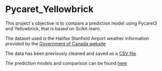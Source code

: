 # Pycaret_Yellowbrick
This project´s objective is to compare a prediction model using Pycaret3 and Yellowbrick, that is based on Scikit-learn. 

The dataset used is the Halifax Stanfield Airport weather information provided by the [Government of Canada website](https://climate.weather.gc.ca/historical_data/search_historic_data_stations_e.html?searchType=stnName&timeframe=1&txtStationName=Halifax&searchMethod=contains&optLimit=yearRange&StartYear=1840&EndYear=2023&Year=2023&Month=3&Day=21&selRowPerPage=25)

The data has been previously cleaned and saved as a [CSV file](https://github.com/lelacerda/Pycaret_Yellowbrick/blob/main/df_clean.csv)

The prediction models and comparison can be found [here]()
